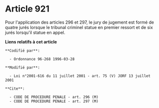 # Article 921

Pour l'application des articles 296 et 297, le jury de jugement est formé de quatre jurés lorsque le tribunal criminel statue
en premier ressort et de six jurés lorsqu'il statue en appel.

**Liens relatifs à cet article**

	**Codifié par**:

	  - Ordonnance 96-268 1996-03-28

	**Modifié par**:

	  - Loi n°2001-616 du 11 juillet 2001 - art. 75 (V) JORF 13 juillet 2001

	**Cite**:

	  - CODE DE PROCEDURE PENALE - art. 296 (M)
	  - CODE DE PROCEDURE PENALE - art. 297 (M)
